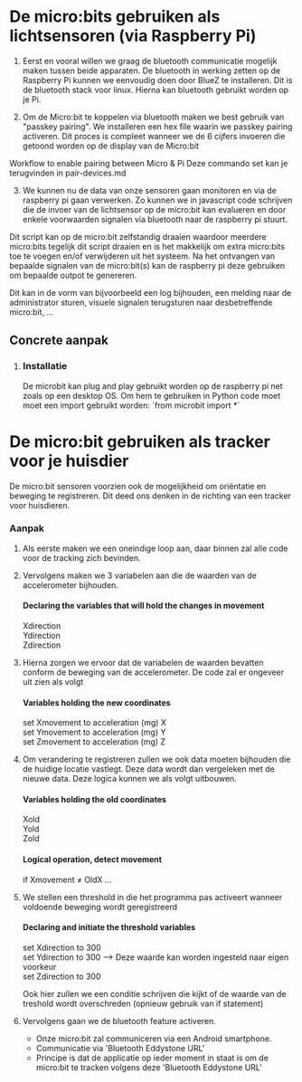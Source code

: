 <h1>De micro:bits gebruiken als lichtsensoren (via Raspberry Pi)</h1>

1. Eerst en vooral willen we graag de bluetooth communicatie mogelijk maken tussen beide apparaten.
   De bluetooth in werking zetten op de Raspberry Pi kunnen we eenvoudig doen door BlueZ te installeren. Dit is de bluetooth stack voor linux. Hierna kan bluetooth gebruikt worden op je Pi.

2. Om de Micro:bit te koppelen via bluetooth maken we best gebruik van "passkey pairing". We installeren een hex file waarin we passkey pairing activeren. Dit proces is compleet wanneer we de 6 cijfers invoeren die getoond worden op de display van de Micro:bit

Workflow to enable pairing between Micro & Pi
Deze commando set kan je terugvinden in pair-devices.md

3. We kunnen nu de data van onze sensoren gaan monitoren en via de raspberry pi gaan verwerken.
   Zo kunnen we in javascript code schrijven die de invoer van de lichtsensor op de micro:bit kan evalueren en door enkele voorwaarden signalen via bluetooth naar de raspberry pi stuurt.

Dit script kan op de micro:bit zelfstandig draaien waardoor meerdere micro:bits tegelijk dit script draaien en is het makkelijk om extra micro:bits toe te voegen en/of verwijderen uit het systeem. Na het ontvangen van bepaalde signalen van de micro:bit(s) kan de raspberry pi deze gebruiken om bepaalde outpot te genereren.

Dit kan in de vorm van bijvoorbeeld een log bijhouden, een melding naar de administrator sturen, visuele signalen terugsturen naar desbetreffende micro:bit, ...

<h2>Concrete aanpak</h2>

1. <h3>Installatie</h3>
   De microbit kan plug and play gebruikt worden op de raspberry pi net zoals op een desktop OS. Om hem te gebruiken in Python code moet moet een import gebruikt worden:
   `from microbit import *`



<h1>De micro:bit gebruiken als tracker voor je huisdier</h1>

De micro:bit sensoren voorzien ook de mogelijkheid om oriëntatie en beweging te registreren.
Dit deed ons denken in de richting van een tracker voor huisdieren.

   <h3>Aanpak</h3>

1. Als eerste maken we een oneindige loop aan, daar binnen zal alle code voor de tracking zich bevinden.

2. Vervolgens maken we 3 variabelen aan die de waarden van de accelerometer bijhouden.

   <h4>Declaring the variables that will hold the changes in movement</h4>
   Xdirection <br>
   Ydirection <br>
   Zdirection <br>

3. Hierna zorgen we ervoor dat de variabelen de waarden bevatten conform de beweging van de accelerometer.
   De code zal er ongeveer uit zien als volgt

   <h4>Variables holding the new coordinates</h4>
   set Xmovement to acceleration (mg) X <br>
   set Ymovement to acceleration (mg) Y <br>
   set Zmovement to acceleration (mg) Z <br>

4. Om verandering te registreren zullen we ook data moeten bijhouden die de huidige locatie vastlegt. Deze data wordt dan vergeleken met de nieuwe data. Deze logica kunnen we als volgt uitbouwen.

   <h4>Variables holding the old coordinates</h4>
   Xold <br>
   Yold <br>
   Zold <br>

   <h4>Logical operation, detect movement</h4>
   if Xmovement ≠ OldX ... <br>

5. We stellen een threshold in die het programma pas activeert wanneer voldoende beweging wordt geregistreerd

   <h4>Declaring and initiate the threshold variables</h4>
   set Xdirection to 300 <br>
   set Ydirection to 300  --> Deze waarde kan worden ingesteld naar eigen voorkeur <br>
   set Zdirection to 300 <br>

   Ook hier zullen we een conditie schrijven die kijkt of de waarde van de treshold wordt overschreden
   (opnieuw gebruik van if statement)

6. Vervolgens gaan we de bluetooth feature activeren.
   - Onze micro:bit zal communiceren via een Android smartphone. <br>
   - Communicatie via 'Bluetooth Eddystone URL' <br>
   - Principe is dat de applicatie op ieder moment in staat is om de micro:bit te tracken volgens deze 'Bluetooth Eddystone URL' <br>


